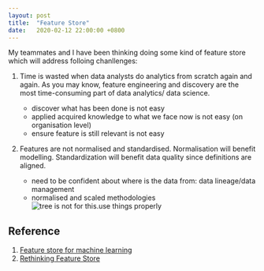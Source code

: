 ```yaml
---
layout: post
title:  "Feature Store"
date:   2020-02-12 22:00:00 +0800
---
```

My teammates and I have been thinking doing some kind of feature store which will address folloing chanllenges:

1. Time is wasted when data analysts do analytics from scratch again and again. As you may know, feature engineering and discovery are the most time-consuming part of data analytics/ data science. 

    - discover what has been done is not easy
    - applied acquired knowledge to what we face now is not easy (on organisation level)
    - ensure feature is still relevant is not easy  

2. Features are not normalised and standardised. Normalisation will benefit modelling. Standardization will benefit data quality since definitions are aligned.
    
    - need to be confident about where is the data from: data lineage/data management
    - normalised and scaled methodologies
![tree is not for this.use things properly]({{site.baseurl}}/resources/feature_store.PNG)

## Reference

1. [Feature store for machine learning](https://docs.featurestore.org/)
2. [Rethinking Feature Store](https://medium.com/@changshe/rethinking-feature-stores-74963c2596f0)
